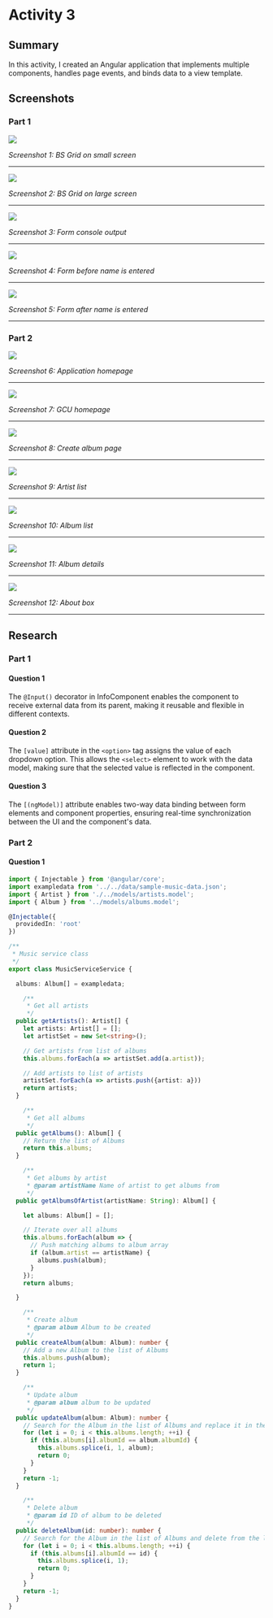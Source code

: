 # Activity 3

## Summary
In this activity, I created an Angular application that implements multiple components, 
handles page events, and binds data to a view template.

## Screenshots

### Part 1

![](screenshots/a3s1.png)

*Screenshot 1: BS Grid on small screen*

---

![](screenshots/a3s2.png)

*Screenshot 2: BS Grid on large screen*

---

![](screenshots/a3s3.png)

*Screenshot 3: Form console output*

---

![](screenshots/a3s4.png)

*Screenshot 4: Form before name is entered*

---

![](screenshots/a3s5.png)

*Screenshot 5: Form after name is entered*

---

### Part 2

![](screenshots/a3s6.png)

*Screenshot 6: Application homepage*

---

![](screenshots/a3s7.png)

*Screenshot 7: GCU homepage*

---

![](screenshots/a3s8.png)

*Screenshot 8: Create album page*

---

![](screenshots/a3s9.png)

*Screenshot 9: Artist list*

---

![](screenshots/a3s10.png)

*Screenshot 10: Album list*

---

![](screenshots/a3s11.png)

*Screenshot 11: Album details*

---

![](screenshots/a3s12.png)

*Screenshot 12: About box*

---

## Research

### Part 1

#### Question 1
The `@Input()` decorator in InfoComponent enables the component to 
receive external data from its parent, making it reusable and flexible 
in different contexts.

#### Question 2
The `[value]` attribute in the `<option>` tag assigns the value of each 
dropdown option. This allows the `<select>` element to work with the data 
model, making sure that the selected value is reflected in the component.

#### Question 3
The `[(ngModel)]` attribute enables two-way data binding between form elements 
and component properties, ensuring real-time synchronization between the UI and 
the component's data.

### Part 2

#### Question 1
```typescript
import { Injectable } from '@angular/core';
import exampledata from '../../data/sample-music-data.json';
import { Artist } from './../models/artists.model';
import { Album } from '../models/albums.model';

@Injectable({
  providedIn: 'root'
})

/**
 * Music service class
 */
export class MusicServiceService {

  albums: Album[] = exampledata;

    /**
     * Get all artists
     */
  public getArtists(): Artist[] {
    let artists: Artist[] = [];
    let artistSet = new Set<string>();

    // Get artists from list of albums
    this.albums.forEach(a => artistSet.add(a.artist));

    // Add artists to list of artists
    artistSet.forEach(a => artists.push({artist: a}))
    return artists;
  }

    /**
     * Get all albums
     */
  public getAlbums(): Album[] {
    // Return the list of Albums
    return this.albums;
  }

    /**
     * Get albums by artist
     * @param artistName Name of artist to get albums from
     */
  public getAlbumsOfArtist(artistName: String): Album[] {

    let albums: Album[] = [];

    // Iterate over all albums
    this.albums.forEach(album => {
      // Push matching albums to album array  
      if (album.artist == artistName) {
        albums.push(album);
      }
    });
    return albums;

  }

    /**
     * Create album
     * @param album Album to be created
     */
  public createAlbum(album: Album): number {
    // Add a new Album to the list of Albums
    this.albums.push(album);
    return 1;
  }

    /**
     * Update album
     * @param album album to be updated
     */
  public updateAlbum(album: Album): number {
    // Search for the Album in the list of Albums and replace it in the list
    for (let i = 0; i < this.albums.length; ++i) {
      if (this.albums[i].albumId == album.albumId) {
        this.albums.splice(i, 1, album);
        return 0;
      }
    }
    return -1;
  }

    /**
     * Delete album
     * @param id ID of album to be deleted
     */
  public deleteAlbum(id: number): number {
    // Search for the Album in the list of Albums and delete from the list
    for (let i = 0; i < this.albums.length; ++i) {
      if (this.albums[i].albumId == id) {
        this.albums.splice(i, 1);
        return 0;
      }
    }
    return -1;
  }
}

```

